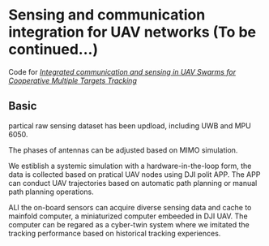 # Sensing and communication integration for UAV networks (To be continued...)
Code for [*Integrated communication and sensing in UAV Swarms for Cooperative Multiple Targets Tracking*]() 
## Basic
partical raw sensing dataset has been updload, including UWB and MPU 6050.

The phases of antennas can be adjusted based on MIMO simulation.

We estiblish a systemic simulation with a hardware-in-the-loop form, the data is collected based on pratical UAV nodes using DJI polit APP. The APP can conduct UAV trajectories based on automatic path planning or manual path planning operations.

ALl the on-board sensors can acquire diverse sensing data and cache to mainfold computer, a miniaturized computer embeeded in DJI UAV. The computer can be regared as a cyber-twin system where we imitated the tracking performance based on historical tracking experiences. 

